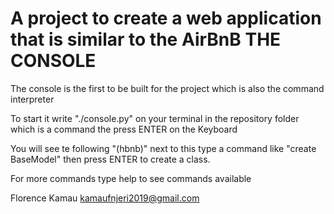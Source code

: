 A project to create a web application that is similar to the AirBnB
THE CONSOLE
===========
The console is the first to be built for the project which is also the command interpreter

To start it write "./console.py" on your terminal in the repository folder which is a command the press ENTER on the Keyboard

You will see te following "(hbnb)" next to this type a command like "create BaseModel" then press ENTER to create a class.

For more commands type help to see commands available

Florence Kamau <kamaufnjeri2019@gmail.com>
